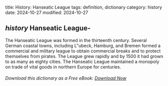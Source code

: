 title: History: Hanseatic League
tags: definition, dictionary
category: history
date: 2024-10-27
modified: 2024-10-27

## _history_ Hanseatic League-
The Hanseatic League was formed in the
 thirteenth century. Several German coastal towns, including
 L"ubeck, Hamburg, and Bremen formed a commercial and military
 league to obtain commercial breaks and to protect themselves from
 pirates. The League grew rapidly and by 1500
 it had grown to
 as many as eighty cities. The Hanseatic League maintained a
 monopoly on trade of vital goods in northern Europe for centuries.



###### Download *this* dictionary as a Free eBook: [Download Now]({static}static/SerfHistoryDictionary.pdf)

